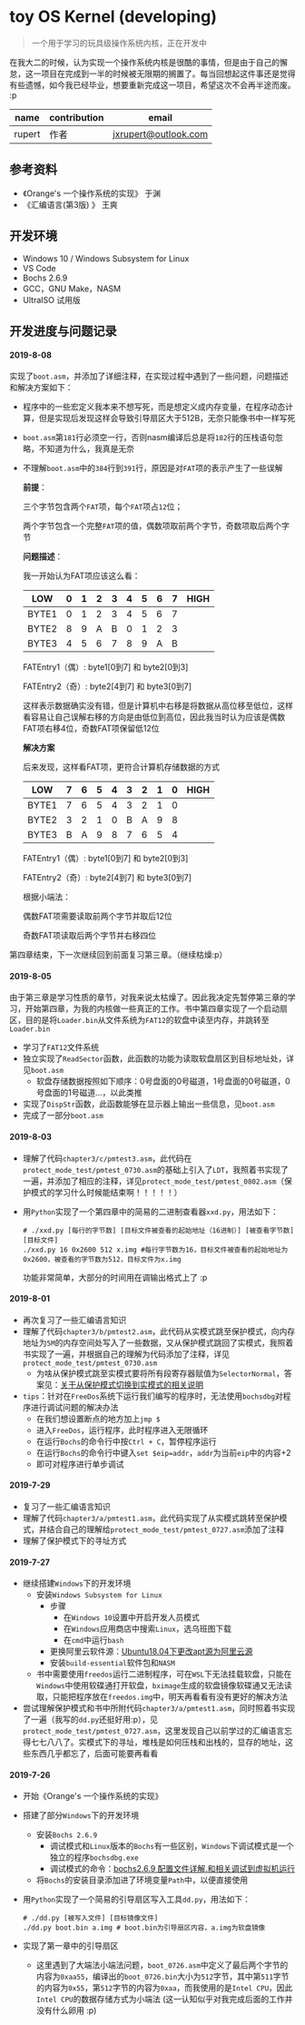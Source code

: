 # toy OS Kernel (developing)

>  一个用于学习的玩具级操作系统内核，正在开发中

在我大二的时候，认为实现一个操作系统内核是很酷的事情，但是由于自己的懈怠，这一项目在完成到一半的时候被无限期的搁置了。每当回想起这件事还是觉得有些遗憾，如今我已经毕业，想要重新完成这一项目，希望这次不会再半途而废。 :p

| name   | contribution | email                |
| ------ | ------------ | -------------------- |
| rupert | 作者         | jxrupert@outlook.com |

## 参考资料

- 《Orange's 一个操作系统的实现》 于渊
- 《汇编语言(第3版) 》 王爽

## 开发环境

- Windows 10 / Windows Subsystem for Linux
- VS Code
- Bochs 2.6.9
- GCC，GNU Make，NASM
- UltraISO 试用版

## 开发进度与问题记录

#### 2019-8-08

实现了`boot.asm`，并添加了详细注释，在实现过程中遇到了一些问题，问题描述和解决方案如下：

- 程序中的一些宏定义我本来不想写死，而是想定义成内存变量，在程序动态计算，但是实现后发现这样会导致引导扇区大于512B，无奈只能像书中一样写死

- `boot.asm`第`181`行必须空一行，否则nasm编译后总是将`182`行的压栈语句忽略，不知道为什么，我真是无奈

- 不理解`boot.asm`中的`384`行到`391`行，原因是对`FAT`项的表示产生了一些误解

  **前提**：

  三个字节包含两个`FAT`项，每个`FAT`项占`12`位；

  两个字节包含一个完整`FAT`项的值，偶数项取前两个字节，奇数项取后两个字节

  **问题描述**：

  我一开始认为FAT项应该这么看：

  | LOW   | 0    | 1    | 2    | 3    | 4    | 5    | 6    | 7    | HIGH |
  | ----- | ---- | ---- | ---- | ---- | ---- | ---- | ---- | ---- | ---- |
  | BYTE1 | 0    | 1    | 2    | 3    | 4    | 5    | 6    | 7    |      |
  | BYTE2 | 8    | 9    | A    | B    | 0    | 1    | 2    | 3    |      |
  | BYTE3 | 4    | 5    | 6    | 7    | 8    | 9    | A    | B    |      |

  FATEntry1（偶）: byte1[0到7] 和 byte2[0到3]

  FATEntry2（奇）: byte2[4到7] 和 byte3[0到7]

  这样表示数据确实没有错，但是计算机中右移是将数据从高位移至低位，这样看容易让自己误解右移的方向是由低位到高位，因此我当时认为应该是偶数FAT项右移4位，奇数FAT项保留低12位

  **解决方案**

  后来发现，这样看FAT项，更符合计算机存储数据的方式

  | LOW   | 7    | 6    | 5    | 4    | 3    | 2    | 1    | 0    | HIGH |
  | ----- | ---- | ---- | ---- | ---- | ---- | ---- | ---- | ---- | ---- |
  | BYTE1 | 7    | 6    | 5    | 4    | 3    | 2    | 1    | 0    |      |
  | BYTE2 | 3    | 2    | 1    | 0    | B    | A    | 9    | 8    |      |
  | BYTE3 | B    | A    | 9    | 8    | 7    | 6    | 5    | 4    |      |

  FATEntry1（偶）: byte1[0到7] 和 byte2[0到3]

  FATEntry2（奇）: byte2[4到7] 和 byte3[0到7]

  根据小端法：

  偶数FAT项需要读取前两个字节并取后12位

  奇数FAT项读取后两个字节并右移四位

第四章结束，下一次继续回到前面复习第三章。（继续枯燥:p）

#### 2019-8-05

由于第三章是学习性质的章节，对我来说太枯燥了。因此我决定先暂停第三章的学习，开始第四章，为我的内核做一些真正的工作。书中第四章实现了一个启动扇区，目的是将`Loader.bin`从文件系统为`FAT12`的软盘中读至内存，并跳转至`Loader.bin`

- 学习了`FAT12`文件系统
- 独立实现了`ReadSector`函数，此函数的功能为读取软盘扇区到目标地址处，详见`boot.asm`
  - 软盘存储数据按照如下顺序：0号盘面的0号磁道，1号盘面的0号磁道，0号盘面的1号磁道...，以此类推
- 实现了`DispStr`函数，此函数能够在显示器上输出一些信息，见`boot.asm`
- 完成了一部分`boot.asm`

#### 2019-8-03

- 理解了代码`chapter3/c/pmtest3.asm`，此代码在`protect_mode_test/pmtest_0730.asm`的基础上引入了`LDT`，我照着书实现了一遍，并添加了相应的注释，详见`protect_mode_test/pmtest_0802.asm`（保护模式的学习什么时候能结束啊！！！！！）

- 用`Python`实现了一个第四章中的简易的二进制查看器`xxd.py`，用法如下：

  ```shell
  # ./xxd.py [每行的字节数] [目标文件被查看的起始地址（16进制）] [被查看字节数] [目标文件]
  ./xxd.py 16 0x2600 512 x.img #每行字节数为16，目标文件被查看的起始地址为0x2600，被查看的字节数为512，目标文件为x.img
  ```

  功能非常简单，大部分的时间用在调输出格式上了 :p

#### 2019-8-01

- 再次复习了一些汇编语言知识
- 理解了代码`chapter3/b/pmtest2.asm`，此代码从实模式跳至保护模式，向内存地址为`5M`的内存空间处写入了一些数据，又从保护模式跳回了实模式，我照着书实现了一遍，并根据自己的理解为代码添加了注释，详见`protect_mode_test/pmtest_0730.asm`
  - 为啥从保护模式跳至实模式要将所有段寄存器赋值为`SelectorNormal`，答案见：[关于从保护模式切换到实模式的相关说明](http://blog.chinaunix.net/uid-22683402-id-1771401.html)
- `tips`：针对在`FreeDos`系统下运行我们编写的程序时，无法使用`bochsdbg`对程序进行调试问题的解决办法
  - 在我们想设置断点的地方加上`jmp $`
  - 进入`FreeDos`，运行程序，此时程序进入无限循环
  - 在运行`Bochs`的命令行中按`Ctrl + C`，暂停程序运行
  - 在运行`Bochs`的命令行中键入`set $eip=addr`，`addr`为当前`eip`中的内容+2
  - 即可对程序进行单步调试

#### 2019-7-29

- 复习了一些汇编语言知识
- 理解了代码`chapter3/a/pmtest1.asm`，此代码实现了从实模式跳转至保护模式，并结合自己的理解给`protect_mode_test/pmtest_0727.asm`添加了注释
- 理解了保护模式下的寻址方式

#### 2019-7-27

- 继续搭建`Windows`下的开发环境
  - 安装`Windows Subsystem for Linux`
    - 步骤
      - 在`Windows 10`设置中开启开发人员模式
      - 在`Windows`应用商店中搜索`Linux`，选乌班图下载
      - 在`cmd`中运行`bash`
    - 更换阿里云软件源：[Ubuntu18.04下更改apt源为阿里云源](https://blog.csdn.net/zhangjiahao14/article/details/80554616)
    - 安装`build-essential`软件包和`NASM`
  - 书中需要使用`freedos`运行二进制程序，可在`WSL`下无法挂载软盘，只能在`Windows`中使用软碟通打开软盘，`bximage`生成的软盘镜像软碟通又无法读取，只能把程序放在`freedos.img`中，明天再看看有没有更好的解决方法
- 尝试理解保护模式和书中所附代码`chapter3/a/pmtest1.asm`，同时照着书实现了一遍（我写的`dd.py`还挺好用:p），见`protect_mode_test/pmtest_0727.asm`，这里发现自己以前学过的汇编语言忘得七七八八了。实模式下的寻址，堆栈是如何压栈和出栈的，显存的地址，这些东西几乎都忘了，后面可能要再看看

#### 2019-7-26

- 开始《Orange's 一个操作系统的实现》

- 搭建了部分`Windows`下的开发环境

  - 安装`Bochs 2.6.9`
    - 调试模式和`Linux`版本的`Bochs`有一些区别，`Windows`下调试模式是一个独立的程序`bochsdbg.exe`
    - 调试模式的命令：[bochs2.6.9 配置文件详解.和相关调试到虚拟机运行](https://blog.csdn.net/chprain/article/details/79328673)
  - 将`Bochs`的安装目录添加进了环境变量`Path`中，以便直接使用

- 用`Python`实现了一个简易的引导扇区写入工具`dd.py`，用法如下：

  ```shell
  # ./dd.py [被写入文件] [目标镜像文件]
  ./dd.py boot.bin a.img # boot.bin为引导扇区内容，a.img为软盘镜像
  ```

- 实现了第一章中的引导扇区

  - 这里遇到了大端法小端法问题，`boot_0726.asm`中定义了最后两个字节的内容为`0xaa55`，编译出的`boot_0726.bin`大小为`512`字节，其中第`511`字节的内容为`0x55`，第`512`字节的内容为`0xaa`，而我使用的是`Intel CPU`，因此`Intel CPU`的数据存储方式为小端法 (这一认知似乎对我完成后面的工作并没有什么卵用 :p)